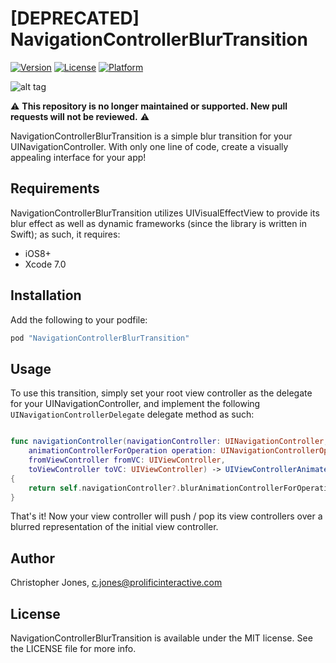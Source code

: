 # [DEPRECATED] NavigationControllerBlurTransition

[![Version](https://img.shields.io/cocoapods/v/NavigationControllerBlurTransition.svg?style=flat)](http://cocoapods.org/pods/NavigationControllerBlurTransition)
[![License](https://img.shields.io/cocoapods/l/NavigationControllerBlurTransition.svg?style=flat)](http://cocoapods.org/pods/NavigationControllerBlurTransition)
[![Platform](https://img.shields.io/cocoapods/p/NavigationControllerBlurTransition.svg?style=flat)](http://cocoapods.org/pods/NavigationControllerBlurTransition)

![alt tag](https://raw.githubusercontent.com/prolificinteractive/NavigationControllerBlurTransition/master/Images/screencap.gif)

⚠️ **This repository is no longer maintained or supported. New pull requests will not be reviewed.** ⚠️

NavigationControllerBlurTransition is a simple blur transition for your UINavigationController. With only one line of code, create a visually appealing interface for your app!

## Requirements

NavigationControllerBlurTransition utilizes UIVisualEffectView to provide its blur effect as well as dynamic frameworks (since the library is written in Swift); as such, it requires:

* iOS8+
* Xcode 7.0

## Installation

Add the following to your podfile: 


```ruby
pod "NavigationControllerBlurTransition"
```

## Usage

To use this transition, simply set your root view controller as the delegate for your UINavigationController, and implement the following `UINavigationControllerDelegate` delegate method as such:

```swift

func navigationController(navigationController: UINavigationController,
    animationControllerForOperation operation: UINavigationControllerOperation,
    fromViewController fromVC: UIViewController,
    toViewController toVC: UIViewController) -> UIViewControllerAnimatedTransitioning?
{
    return self.navigationController?.blurAnimationControllerForOperation(operation)
}

```

That's it! Now your view controller will push / pop its view controllers over a blurred representation of the initial view controller.

## Author

Christopher Jones, c.jones@prolificinteractive.com

## License

NavigationControllerBlurTransition is available under the MIT license. See the LICENSE file for more info.
